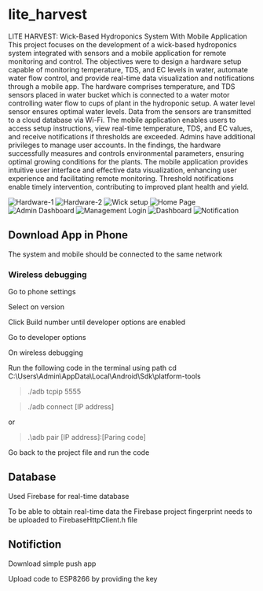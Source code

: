 # lite_harvest

LITE HARVEST: Wick-Based Hydroponics System With Mobile  Application
This project focuses on the development of a wick-based hydroponics system integrated with sensors and a mobile application for remote monitoring and control. The objectives were to design a hardware setup capable of monitoring temperature, TDS, and EC levels in water, automate water flow control, and provide real-time data visualization and notifications through a mobile app.  The hardware comprises temperature, and TDS sensors placed in water bucket which is connected to a water motor controlling water flow to cups of plant in the hydroponic setup. A water level sensor ensures optimal water levels. Data from the sensors are transmitted to a cloud database via Wi-Fi. The mobile application enables users to access setup instructions, view real-time temperature, TDS, and EC values, and receive notifications if thresholds are exceeded. Admins have additional privileges to manage user accounts. In the findings, the hardware successfully measures and controls environmental parameters, ensuring optimal growing conditions for the plants. The mobile application provides intuitive user interface and effective data visualization, enhancing user experience and facilitating remote monitoring. Threshold notifications enable timely intervention, contributing to improved plant health and yield.

<img src="![alt text](image.png)" alt="Hardware-1" width="250" height="300">
<img src="![alt text](image-1.png)" alt="Hardware-2" width="250" height="300">
<img src="![alt text](image-2.png)" alt="Wick setup" width="350" height="200">
<img src="![alt text](image-3.png)" alt="Home Page" width="200" height="400">
<img src="![alt text](image-4.png)" alt="Admin Dashboard" width="200" height="400">
<img src="![alt text](image-5.png)" alt="Management Login" width="200" height="400">
<img src="![alt text](image-6.png)" alt="Dashboard" width="200" height="400">
<img src="![alt text](image-7.png)" alt="Notification" width="200" height="400">

## Download App in Phone 
The system and mobile should be connected to the same network
### Wireless debugging 
Go to phone settings

Select on version

Click Build number until developer options are enabled

Go to developer options 

On wireless debugging

Run the following code in the terminal using path cd C:\Users\Admin\AppData\Local\Android\Sdk\platform-tools 

>./adb tcpip 5555

>./adb connect [IP address]

or

>.\adb pair [IP address]:[Paring code]

Go back to the project file and run the code

## Database
Used Firebase for real-time database

To be able to obtain real-time data the Firebase project fingerprint needs to be uploaded to FirebaseHttpClient.h file

## Notifiction
Download simple push app

Upload code to ESP8266 by providing the key
